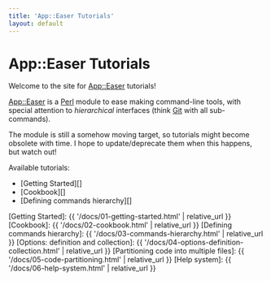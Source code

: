 ```yaml
---
title: 'App::Easer Tutorials'
layout: default
---
```


# App::Easer Tutorials

Welcome to the site for [App::Easer][] tutorials!

[App::Easer][] is a [Perl][] module to ease making command-line tools,
with special attention to *hierarchical* interfaces (think [Git][] with
all sub-commands).

The module is still a somehow moving target, so tutorials might become
obsolete with time. I hope to update/deprecate them when this happens,
but watch out!

Available tutorials:

- [Getting Started][]
- [Cookbook][]
- [Defining commands hierarchy][]

<!--
- [Options: definition and collection][]
- [Partitioning code into multiple files][]
- [Help system][]
-->


[App::Easer]: https://metacpan.org/pod/App::Easer
[Perl]: https://www.perl.org/
[Git]: https://www.git-scm.com/
[Getting Started]: {{ '/docs/01-getting-started.html' | relative_url }}
[Cookbook]: {{ '/docs/02-cookbook.html' | relative_url }}
[Defining commands hierarchy]: {{ '/docs/03-commands-hierarchy.html' | relative_url }}
[Options: definition and collection]: {{ '/docs/04-options-definition-collection.html' | relative_url }}
[Partitioning code into multiple files]: {{ '/docs/05-code-partitioning.html' | relative_url }}
[Help system]: {{ '/docs/06-help-system.html' | relative_url }}

